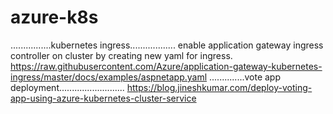 # azure-k8s
................kubernetes ingress..................
enable application gateway ingress controller on cluster by creating new yaml for ingress.
https://raw.githubusercontent.com/Azure/application-gateway-kubernetes-ingress/master/docs/examples/aspnetapp.yaml
..............vote app deployment..........................
https://blog.jineshkumar.com/deploy-voting-app-using-azure-kubernetes-cluster-service
